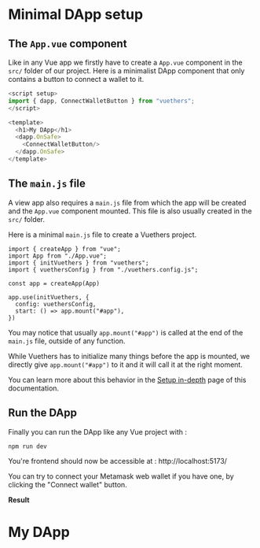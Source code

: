 # Minimal DApp setup

## The `App.vue` component
Like in any Vue app we firstly have to create a `App.vue` component in the `src/` folder of our project.
Here is a minimalist DApp component that only contains a button to connect a wallet to it.
```js
<script setup>
import { dapp, ConnectWalletButton } from "vuethers";
</script>

<template>
  <h1>My DApp</h1>
  <dapp.OnSafe>
    <ConnectWalletButton/>
  </dapp.OnSafe>
</template>
```

## The `main.js` file
A view app also requires a `main.js` file from which the app will be created and the `App.vue` component mounted.
This file is also usually created in the `src/` folder.

Here is a minimal `main.js` file to create a Vuethers project.
```js{3,4,8-11}
import { createApp } from "vue";
import App from "./App.vue";
import { initVuethers } from "vuethers";
import { vuethersConfig } from "./vuethers.config.js";

const app = createApp(App)

app.use(initVuethers, {
  config: vuethersConfig,
  start: () => app.mount("#app"),
})
```

You may notice that usually `app.mount("#app")` is called at the end of the `main.js` file, outside of any function.

While Vuethers has to initialize many things before the app is mounted, we directly give `app.mount("#app")` to it and it will call it at the right moment.

You can learn more about this behavior in the [Setup in-depth](/guide/in-depth/setup.md) page of this documentation.

## Run the DApp
Finally you can run the DApp like any Vue project with :
```bash
npm run dev
```
You're frontend should now be accessible at : http://localhost:5173/

You can try to connect your Metamask web wallet if you have one, by clicking the "Connect wallet" button.

**Result**
<script setup>
import { dapp, ConnectWalletButton, DebugBar } from "vuethers";
</script>

<div class="ve-demo ve-app">
  <h1>My DApp</h1>
  <dapp.OnSafe>
    <ConnectWalletButton/>
    <DebugBar/>
  </dapp.OnSafe>
</div>
